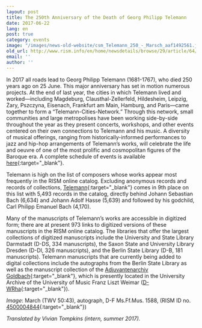 ```yaml
---
layout: post
title: The 250th Anniversary of the Death of Georg Philipp Telemann
date: 2017-06-22
lang: en
post: true
category: events
image: "/images/news-old-website/csm_Telemann_250_-_Marsch_aaf1492561.jpg"
old_url: http://www.rism.info/en/home/newsdetails/browse/29/article/64/the-250th-anniversary-of-the-death-of-georg-philipp-telemann.html
email: ''
author: ''
---
```


In 2017 all roads lead to Georg Philipp Telemann (1681-1767), who died 250 years ago on 25 June. This major anniversary has set in motion numerous projects. At the end of last year, the cities in which Telemann lived and worked—including Magdeburg, Clausthal-Zellerfeld, Hildesheim, Leipzig, Żary, Pszczyna, Eisenach, Frankfurt am Main, Hamburg, and Paris—came together to form a “Telemann-Cities-Network.” Through this network, small communities and large metropolises have been working side-by-side throughout the year as they present concerts, workshops, and other events centered on their own connections to Telemann and his music. A diversity of musical offerings, ranging from historically-informed performances to jazz and hip-hop arrangements of Telemann’s works, will celebrate the life and oeuvre of one of the most prolific and cosmopolitan figures of the Baroque era. A complete schedule of events is available [here](http://www.telemann2017.eu/){:target="_blank"}.


Telemann is high on the list of composers whose works appear most frequently in the RISM online catalog. Excluding anonymous records and records of collections, [Telemann](https://opac.rism.info/search?View=rism&author=Telemann+Georg+Philipp&language=en){:target="_blank"} comes in 9th place on this list with 5,493 records in the catalog, directly behind Johann Sebastian Bach (6,634) and Johann Adolf Hasse (5,639) and followed by his godchild, Carl Philipp Emanuel Bach (4,170).


Many of the manuscripts of Telemann’s works are accessible in digitized form; there are at present 973 links to digitized versions of these manuscripts in the RISM online catalog. The libraries that offer the largest collections of digitized manuscripts include the University and State Library Darmstadt (D-DS, 334 manuscripts), the Saxon State and University Library Dresden (D-Dl, 326 manuscripts), and the Berlin State Library (D-B, 181 manuscripts). Telemann manuscripts that are currently being added to digital collections include the autographs from the Berlin State Library as well as the manuscript collection of the [Adjuvantenarchiv Goldbach](https://opac.rism.info/search?View=rism&author=Telemann+Georg+Philipp&siglum=D-WRha&language=en){:target="_blank"}, which is presently located in the University Archive of the University of Music Franz Liszt Weimar ([D-WRha](http://www.hfm-weimar.de/index.php?id=343#joPageDown){:target="_blank"}).

_Image_: March (TWV 50:43), autograph, D-F Ms.Ff.Mus. 1588, (RISM ID no. [4500004844](https://opac.rism.info/search?id=450004844){:target="_blank"})

_Translated by Vivian Tompkins (intern, summer 2017)._